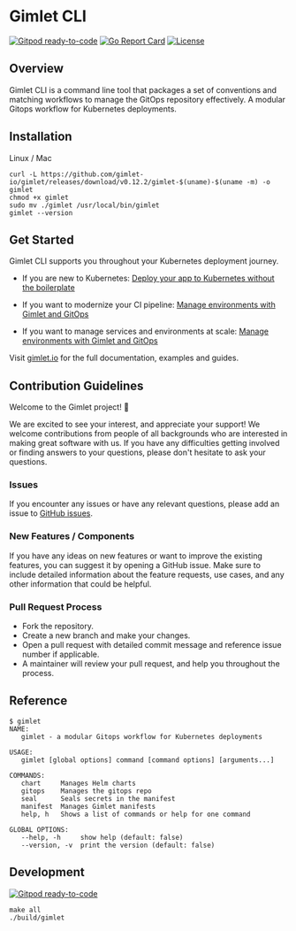 # Gimlet CLI

[![Gitpod ready-to-code](https://img.shields.io/badge/Gitpod-ready--to--code-blue?logo=gitpod)](https://gitpod.io/#https://github.com/gimlet-io/gimlet-cli)
[![Go Report Card](https://goreportcard.com/badge/github.com/gimlet-io/gimlet-cli)](https://goreportcard.com/report/github.com/gimlet-io/gimlet-cli)
[![License](https://img.shields.io/badge/License-Apache%202.0-blue.svg)](https://opensource.org/licenses/Apache-2.0)

## Overview

Gimlet CLI is a command line tool that packages a set of conventions and matching workflows to manage the GitOps repository effectively. A modular Gitops workflow for Kubernetes deployments.

## Installation

Linux / Mac

```console
curl -L https://github.com/gimlet-io/gimlet/releases/download/v0.12.2/gimlet-$(uname)-$(uname -m) -o gimlet
chmod +x gimlet
sudo mv ./gimlet /usr/local/bin/gimlet
gimlet --version
```

## Get Started

Gimlet CLI supports you throughout your Kubernetes deployment journey.

- If you are new to Kubernetes: [Deploy your app to Kubernetes without the boilerplate](https://gimlet.io/gimlet-cli/deploy-your-app-to-kubernetes-without-the-boilerplate/)

- If you want to modernize your CI pipeline: [Manage environments with Gimlet and GitOps](https://gimlet.io/gimlet-cli/manage-environments-with-gimlet-and-gitops/)

- If you want to manage services and environments at scale: [Manage environments with Gimlet and GitOps](https://gimlet.io/gimlet-cli/manage-environments-with-gimlet-and-gitops/)

Visit [gimlet.io](https://gimlet.io/) for the full documentation, examples and guides.

## Contribution Guidelines

Welcome to the Gimlet project! 🤗 

We are excited to see your interest, and appreciate your support! We welcome contributions from people of all backgrounds who are interested in making great software with us. If you have any difficulties getting involved or finding answers to your questions, please don't hesitate to ask your questions.

### Issues

If you encounter any issues or have any relevant questions, please add an issue to [GitHub issues](https://github.com/gimlet-io/gimlet-cli/issues/new).

### New Features / Components

If you have any ideas on new features or want to improve the existing features, you can suggest it by opening a GitHub issue. Make sure to include detailed information about the feature requests, use cases, and any other information that could be helpful.

### Pull Request Process

* Fork the repository.
* Create a new branch and make your changes.
* Open a pull request with detailed commit message and reference issue number if applicable.
* A maintainer will review your pull request, and help you throughout the process.

## Reference

```
$ gimlet
NAME:
   gimlet - a modular Gitops workflow for Kubernetes deployments

USAGE:
   gimlet [global options] command [command options] [arguments...]

COMMANDS:
   chart     Manages Helm charts
   gitops    Manages the gitops repo
   seal      Seals secrets in the manifest
   manifest  Manages Gimlet manifests
   help, h   Shows a list of commands or help for one command

GLOBAL OPTIONS:
   --help, -h     show help (default: false)
   --version, -v  print the version (default: false)
```

## Development

[![Gitpod ready-to-code](https://img.shields.io/badge/Gitpod-ready--to--code-blue?logo=gitpod)](https://gitpod.io/#https://github.com/gimlet-io/gimlet-cli)

```
make all
./build/gimlet
```
